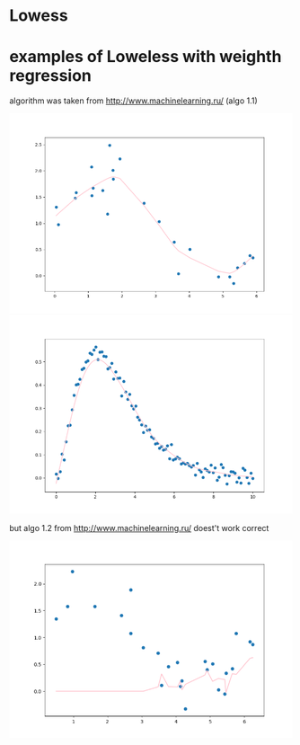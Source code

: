 # Lowess

# examples of Loweless with weighth regression
algorithm was taken from 
http://www.machinelearning.ru/
(algo 1.1)

![](https://raw.githubusercontent.com/okiochan/Lowess/master/Figure_1.png)
![](https://raw.githubusercontent.com/okiochan/Lowess/master/Figure_2.png)

but algo 1.2 from http://www.machinelearning.ru/ doest't work correct

![](https://raw.githubusercontent.com/okiochan/Lowess/master/Figure_3.png)
